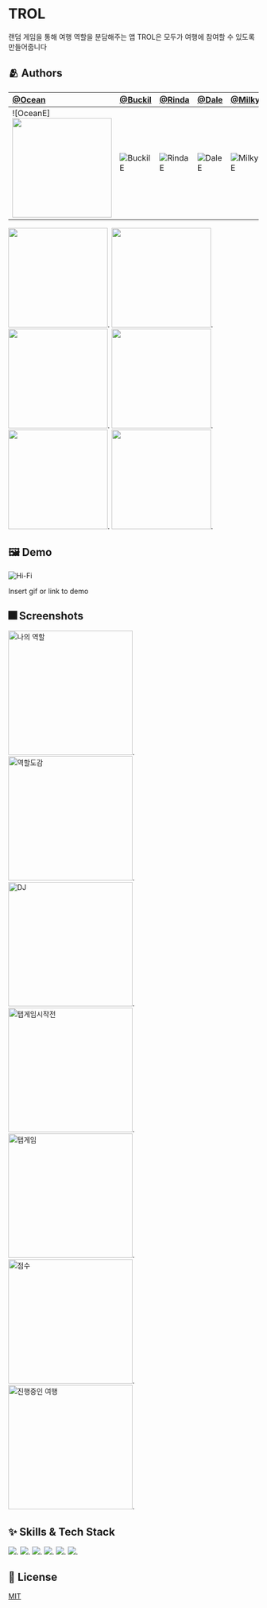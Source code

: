 # TROL
랜덤 게임을 통해 여행 역할을 분담해주는 앱
TROL은 모두가 여행에 참여할 수 있도록 만들어줍니다

## :people_hugging: Authors

[@Ocean](https://github.com/hurdasol98) | [@Buckil](https://github.com/Byeongsoo-Min) | [@Rinda](https://www.github.com/) | [@Dale](https://github.com/HyeS00) | [@Milky](https://www.github.com/) | [@Joon](https://github.com/ChickenJoah)
:---|:---|:---|:---|:---|:---
![OceanE]<img width="200" src="https://user-images.githubusercontent.com/73656470/174745793-0f27149b-9337-4677-8c52-69be53f192ad.jpeg">| ![BuckilE](https://user-images.githubusercontent.com/73656470/174745793-0f27149b-9337-4677-8c52-69be53f192ad.jpeg) |![RindaE](https://user-images.githubusercontent.com/73656470/174745814-c3396807-0946-4b3e-9c2a-e95c47d7c854.png) | ![DaleE](https://user-images.githubusercontent.com/73656470/174745812-e92ba07e-8299-491a-ac93-b7ed57137ce2.png) | ![MilkyE](https://user-images.githubusercontent.com/73656470/174745821-0b23ee41-2c83-40fc-bd1b-27c61b104ad2.png) | ![JoonE](https://user-images.githubusercontent.com/73656470/174745827-30f8564f-f2f8-4f73-80cb-945d8c5519c1.png)

<img width="200" src="https://user-images.githubusercontent.com/73656470/174745793-0f27149b-9337-4677-8c52-69be53f192ad.jpeg">.
<img width="200" src="https://user-images.githubusercontent.com/73656470/174745793-0f27149b-9337-4677-8c52-69be53f192ad.jpeg">.
<img width="200" src="https://user-images.githubusercontent.com/73656470/174745814-c3396807-0946-4b3e-9c2a-e95c47d7c854.png">.
<img width="200" src="https://user-images.githubusercontent.com/73656470/174745812-e92ba07e-8299-491a-ac93-b7ed57137ce2.png">.
<img width="200" src="https://user-images.githubusercontent.com/73656470/174745821-0b23ee41-2c83-40fc-bd1b-27c61b104ad2.png">.
<img width="200" src="https://user-images.githubusercontent.com/73656470/174745827-30f8564f-f2f8-4f73-80cb-945d8c5519c1.png">.


## :framed_picture: Demo
![Hi-Fi](https://user-images.githubusercontent.com/67789254/174730573-25a5e149-6d39-45b9-a439-3f65faa28b6d.png)

Insert gif or link to demo


## :fireworks: Screenshots
<img width="250" alt="나의 역할" src="https://user-images.githubusercontent.com/73656470/174737543-dc619818-ffb3-49c3-8943-170ab59d5f8d.png">.
<img width="250" alt="역할도감" src="https://user-images.githubusercontent.com/73656470/174737555-bfce2d54-098f-4c05-b3e8-2ad991e76c26.png">.
<img width="250" alt="DJ" src="https://user-images.githubusercontent.com/73656470/174737559-170d9fc7-fccf-4b5e-8ce9-f21a1704cc67.png">.
<img width="250" alt="탭게임시작전" src="https://user-images.githubusercontent.com/73656470/174737561-f0ac24c7-1e3e-4d59-a290-a5d9d6f74418.png">.
<img width="250" alt="탭게임" src="https://user-images.githubusercontent.com/73656470/174737564-2fb1cf9f-9b54-4233-bd95-33633b5e6f73.png">.
<img width="250" alt="점수" src="https://user-images.githubusercontent.com/73656470/174737567-16f49199-a6b0-4565-a8f1-363d98442daa.png">.
<img width="250" alt="진행중인 여행" src="https://user-images.githubusercontent.com/73656470/174737569-43168282-a74d-44b3-b9a9-a2cec9a4cea5.png">.


## :sparkles: Skills & Tech Stack
<img src="https://img.shields.io/badge/Swift-F05138?style=for-the-badge&logo=Swift&logoColor=white">.
<img src="https://img.shields.io/badge/Notion-000000?style=for-the-badge&logo=Notion&logoColor=white">.
<img src="https://img.shields.io/badge/GitHub-181717?style=for-the-badge&logo=GitHub&logoColor=white">.
<img src="https://img.shields.io/badge/Sketch-F7B500?style=for-the-badge&logo=Sketch&logoColor=white">.
<img src="https://img.shields.io/badge/Adobe Photoshop-31A8FF?style=for-the-badge&logo=Adobe Photoshop&logoColor=white">.
<img src="https://img.shields.io/badge/Adobe Illustrator-FF9A00?style=for-the-badge&logo=Adobe Illustrator&logoColor=white">.

## :lock_with_ink_pen: License

[MIT](https://choosealicense.com/licenses/mit/)
